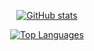 <div align="center">

  [![GitHub stats](https://github-readme-stats.vercel.app/api?username=sillyiguess&show_icons=true&theme=dark&count_private=true&include_all_commits=true)](https://github.com/sillyiguess)

  [![Top Languages](https://github-readme-stats.vercel.app/api/top-langs/?username=sillyiguess&layout=compact&theme=dark&hide=html,css)](https://github.com/sillyiguess)

</div>

